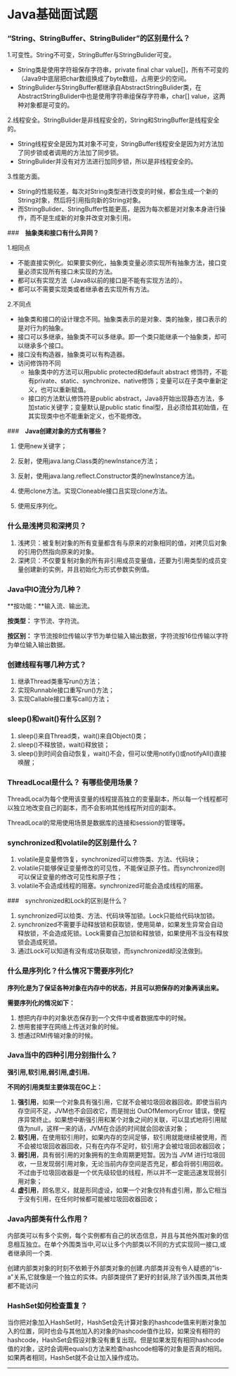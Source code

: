 # Java基础面试题

### **“String、StringBuffer、StringBulider”的区别是什么？**

1.可变性。String不可变，StringBuffer与StringBulider可变。

+ String类是使用字符祖保存字符串，private final char value[]，所有不可变的（Java9中底层把char数组换成了byte数组，占用更少的空间。
+ StringBulider与StringBuffer都继承自AbstractStringBulider类，在AbstractStringBulider中也是使用字符串组保存字符串，char[] value，这两种对象都是可变的。

2.线程安全。StringBulider是非线程安全的，String和StringBuffer是线程安全的。

+ String线程安全是因为其对象不可变，StringBuffer线程安全是因为对方法加了同步锁或者调用的方法加了同步锁。
+ StringBulider并没有对方法进行加同步锁，所以是非线程安全的。

3.性能方面。

+ String的性能较差，每次对String类型进行改变的时候，都会生成一个新的String对象，然后将引用指向新的String对象。
+ 而StringBulider、StringBuffer性能更高，是因为每次都是对对象本身进行操作，而不是生成新的对象并改变对象引用。

###　**抽象类和接口有什么异同？**

1.相同点

+ 不能直接实例化。如果要实例化，抽象类变量必须实现所有抽象方法，接口变量必须实现所有接口未实现的方法。
+ 都可以有实现方法（Java8以前的接口是不能有实现方法的）。
+ 都可以不需要实现类或者继承者去实现所有方法。

2.不同点

+ 抽象类和接口的设计理念不同。抽象类表示的是对象、类的抽象，接口表示的是对行为的抽象。
+ 接口可以多继承，抽象类不可以多继承。即一个类只能继承一个抽象类，却可以继承多个接口。
+ 接口没有构造器，抽象类可以有构造器。
+ 访问修饰符不同
  + 抽象类中的方法可以用public protected和default abstract 修饰符，不能有private、static、synchronize、native修饰；变量可以在子类中重新定义，也可以重新赋值。
  + 接口的方法默认修饰符是public abstract，Java8开始出现静态方法，多加static关键字；变量默认是public static final型，且必须给其初始值，在其实现类中也不能重新定义，也不能修改。

###　**Java创建对象的方式有哪些？**

1. 使用new关键字；
2. 反射，使用java.lang.Class类的newInstance方法；
3. 反射，使用java.lang.reflect.Constructor类的newInstance方法。

4. 使用clone方法。实现Cloneable接口且实现clone方法。

5. 使用反序列化。

### **什么是浅拷贝和深拷贝？**

1. 浅拷贝：被复制对象的所有变量都含有与原来的对象相同的值，对拷贝后对象的引用仍然指向原来的对象。
2. 深拷贝：不仅要复制对象的所有非引用成员变量值，还要为引用类型的成员变量创建新的实例，并且初始化为形式参数实例值。

### Java中IO流分为几种？

**按功能：**输入流、输出流。

**按类型：** 字节流、字符流。

**按区别：** 字节流按8位传输以字节为单位输入输出数据，字符流按16位传输以字符为单位输入输出数据。

### 创建线程有哪几种方式？

1. 继承Thread类重写run()方法；
2. 实现Runnable接口重写run()方法；
3. 实现Callable接口重写call()方法；

### sleep()和wait()有什么区别？

1. sleep()来自Thread类，wait()来自Object()类；
2. sleep()不释放锁，wait()释放锁；
3. sleep()到时间会自动恢复，wait()不会，但可以使用notify()或notifyAll()直接唤醒；

### ThreadLocal是什么？ 有哪些使用场景？

ThreadLocal为每个使用该变量的线程提高独立的变量副本，所以每一个线程都可以独立地改变自己的副本，而不会影响其他线程所对应的副本。

ThreadLocal的常用使用场景是数据库的连接和session的管理等。

### synchronized和volatile的区别是什么？

1. volatile是变量修饰复，synchronized可以修饰类、方法、代码块；
2. volatile只能够保证变量修改的可见性，不能保证原子性。而synchronized则可以保证变量的修改可见性和原子性；
3. volatile不会造成线程的阻塞。synchronized可能会造成线程的阻塞。

###　synchronized和Lock的区别是什么？

1. synchronized可以给类、方法、代码块等加锁。Lock只能给代码块加锁。
2. synchronized不需要手动释放锁和获取锁，使用简单，如果发生异常会自动释放锁，不会造成死锁。Lock需要自己加锁和释放锁，如果使用不当没有释放锁会造成死锁。
3. 通过Lock可以知道有没有成功获取锁，而synchronized却没法做到。

### 什么是序列化？什么情况下需要序列化?

**序列化是为了保证各种对象在内存中的状态，并且可以把保存的对象再读出来。**

**需要序列化的情况如下：**

1. 想把内存中的对象状态保存到一个文件中或者数据库中的时候。
2. 想用套接字在网络上传送对象的时候。
3. 想通过RMI传输对象的时候。

### Java当中的四种引用分别指什么？

**强引用,软引用,弱引用,虚引用**。

**不同的引用类型主要体现在GC上：**

1. **强引用**，如果一个对象具有强引用，它就不会被垃圾回收器回收。即使当前内存空间不足，JVM也不会回收它，而是抛出 OutOfMemoryError 错误，使程序异常终止。如果想中断强引用和某个对象之间的关联，可以显式地将引用赋值为null，这样一来的话，JVM在合适的时间就会回收该对象；
2. **软引用**，在使用软引用时，如果内存的空间足够，软引用就能继续被使用，而不会被垃圾回收器回收，只有在内存不足时，软引用才会被垃圾回收器回收；
3. **弱引用**，具有弱引用的对象拥有的生命周期更短暂。因为当 JVM 进行垃圾回收，一旦发现弱引用对象，无论当前内存空间是否充足，都会将弱引用回收。不过由于垃圾回收器是一个优先级较低的线程，所以并不一定能迅速发现弱引用对象；
4. **虚引用**，顾名思义，就是形同虚设，如果一个对象仅持有虚引用，那么它相当于没有引用，在任何时候都可能被垃圾回收器回收；

### Java内部类有什么作用？

内部类可以有多个实例，每个实例都有自己的状态信息，并且与其他外围对象的信息相互独立。在单个外围类当中,可以让多个内部类以不同的方式实现同一接口,或者继承同一个类.

创建内部类对象的时刻不依赖于外部类对象的创建.内部类并没有令人疑惑的”is-a”关系,它就像是一个独立的实体。内部类提供了更好的封装,除了该外围类,其他类都不能访问

### HashSet如何检查重复？

当你把对象加入HashSet时，HashSet会先计算对象的hashcode值来判断对象加入的位置，同时也会与其他加入的对象的hashcode值作比较，如果没有相符的hashcode，HashSet会假设对象没有重复出现。但是如果发现有相同hashcode值的对象，这时会调用equals()方法来检查hashcode相等的对象是否真的相同。如果两者相同，HashSet就不会让加入操作成功。



****


